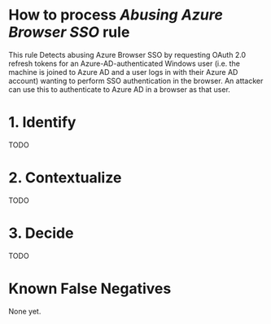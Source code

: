 # How to process *Abusing Azure Browser SSO* rule
This rule Detects abusing Azure Browser SSO by requesting OAuth 2.0 refresh tokens for an Azure-AD-authenticated Windows user (i.e. the machine is joined to Azure AD and a user logs in with their Azure AD account) wanting to perform SSO authentication in the browser. An attacker can use this to authenticate to Azure AD in a browser as that user.

# 1. Identify
TODO

# 2. Contextualize
TODO

# 3. Decide
TODO

# Known False Negatives
None yet.
